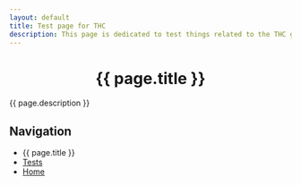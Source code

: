 ```yaml
---
layout: default
title: Test page for THC
description: This page is dedicated to test things related to the THC group.
---
```


<!-- HTML section using YAML title for THC -->
<div style="text-align:center"><h1>{{ page.title }}</h1></div>
<p>{{ page.description }}</p>

## Navigation

<nav>
    <ul>
        <li>
            <span>{{ page.title }}</span>
        </li>
        <li>
            <a href="/tests">Tests</a>
        </li>
        <li>
            <a href="/">Home</a>
        </li>
    </ul>
</nav>
